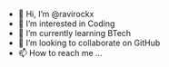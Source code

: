 - 👋 Hi, I’m @ravirockx
- 👀 I’m interested in Coding
- 🌱 I’m currently learning BTech
- 💞️ I’m looking to collaborate on GitHub
- 📫 How to reach me ...

<!---
ravirockx/ravirockx is a ✨ special ✨ repository because its `README.md` (this file) appears on your GitHub profile.
You can click the Preview link to take a look at your changes.
--->
